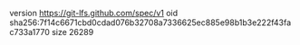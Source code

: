 version https://git-lfs.github.com/spec/v1
oid sha256:7f14c6671cbd0cdad076b32708a7336625ec885e98b1b3e222f43fac733a1770
size 26289
